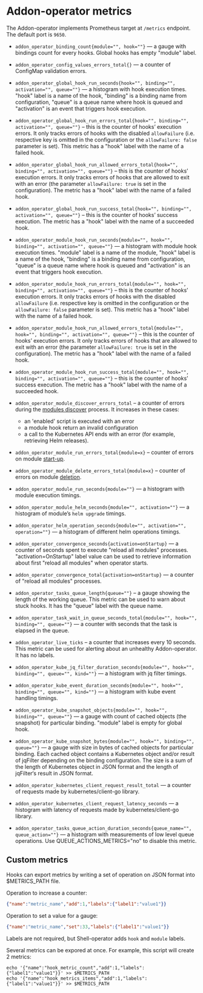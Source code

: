 # Addon-operator metrics

The Addon-operator implements Prometheus target at `/metrics` endpoint. The default port is `9650`.

* `addon_operator_binding_count{module="", hook=""}` — a gauge with bindings count for every hooks. Global hooks has empty "module" label.

* `addon_operator_config_values_errors_total{}` — a counter of ConfigMap validation errors.

* `addon_operator_global_hook_run_seconds{hook="", binding="", activation="", queue=""}` — a histogram with hook execution times. "hook" label is a name of the hook, "binding" is a binding name from configuration, "queue" is a queue name where hook is queued and "activation" is an event that triggers hook execution.
* `addon_operator_global_hook_run_errors_total{hook="", binding="", activation="", queue=""}` – this is the counter of hooks’ execution errors. It only tracks errors of hooks with the disabled `allowFailure` (i.e. respective key is omitted in the configuration or the `allowFailure: false` parameter is set). This metric has a "hook" label with the name of a failed hook.
* `addon_operator_global_hook_run_allowed_errors_total{hook="", binding="", activation="", queue=""}` – this is the counter of hooks’ execution errors. It only tracks errors of hooks that are allowed to exit with an error (the parameter `allowFailure: true` is set in the configuration). The metric has a "hook" label with the name of a failed hook.
* `addon_operator_global_hook_run_success_total{hook="", binding="", activation="", queue=""}` – this is the counter of hooks’ success execution. The metric has a "hook" label with the name of a succeeded hook.

* `addon_operator_module_hook_run_seconds{module="", hook="", binding="", activation="", queue=""}` — a histogram with module hook execution times. "module" label is a name of the module, "hook" label is a name of the hook, "binding" is a binding name from configuration, "queue" is a queue name where hook is queued and "activation" is an event that triggers hook execution.
* `addon_operator_module_hook_run_errors_total{module="", hook="", binding="", activation="", queue=""}` – this is the counter of hooks’ execution errors. It only tracks errors of hooks with the disabled `allowFailure` (i.e. respective key is omitted in the configuration or the `allowFailure: false` parameter is set). This metric has a "hook" label with the name of a failed hook.
* `addon_operator_module_hook_run_allowed_errors_total{module="", hook="", binding="", activation="", queue=""}` – this is the counter of hooks’ execution errors. It only tracks errors of hooks that are allowed to exit with an error (the parameter `allowFailure: true` is set in the configuration). The metric has a "hook" label with the name of a failed hook.
* `addon_operator_module_hook_run_success_total{module="", hook="", binding="", activation="", queue=""}` – this is the counter of hooks’ success execution. The metric has a "hook" label with the name of a succeeded hook.

* `addon_operator_module_discover_errors_total` – a counter of errors during the [modules discover](LIFECYCLE.md#modules-discover) process. It increases in these cases:
  * an 'enabled' script is executed with an error
  * a module hook return an invalid configuration
  * a call to the Kubernetes API ends with an error (for example, retrieving Helm releases).
* `addon_operator_module_run_errors_total{module=x}` – counter of errors on module [start-up](LIFECYCLE.md#modules-lifecycle).
* `addon_operator_module_delete_errors_total{module=x}` – counter of errors on module [deletion](LIFECYCLE.md#modules-lifecycle).
* `addon_operator_module_run_seconds{module=""}` — a histogram with module execution timings.
* `addon_operator_module_helm_seconds{module="", activation=""}` — a histogram of module’s `helm upgrade` timings.
* `addon_operator_helm_operation_seconds{module="", activation="", operation=""}` — a histogram of different helm operations timings.

* `addon_operator_convergence_seconds{activation=onStartup}` — a counter of seconds spent to execute "reload all modules" processes. "activation=OnStartup" label value can be used to retrieve information about first "reload all modules" when operator starts.
* `addon_operator_convergence_total{activation=onStartup}` — a counter of "reload all modules" processes. 

* `addon_operator_tasks_queue_length{queue=""}` – a gauge showing the length of the working queue. This metric can be used to warn about stuck hooks. It has the "queue" label with the queue name.

* `addon_operator_task_wait_in_queue_seconds_total{module="", hook="", binding="", queue=""}` — a counter with seconds that the task is elapsed in the queue.

* `addon_operator_live_ticks` – a counter that increases every 10 seconds. This metric can be used for alerting about an unhealthy Addon-operator. It has no labels.


* `addon_operator_kube_jq_filter_duration_seconds{module="", hook="", binding="", queue="", kind=""}` — a histogram with jq filter timings.

* `addon_operator_kube_event_duration_seconds{module="", hook="", binding="", queue="", kind=""}` — a histogram with kube event handling timings.

* `addon_operator_kube_snapshot_objects{module="", hook="", binding="", queue=""}` — a gauge with count of cached objects (the snapshot) for particular binding. "module" label is empty for global hook.

* `addon_operator_kube_snapshot_bytes{module="", hook="", binding="", queue=""}` — a gauge with size in bytes of cached objects for particular binding. Each cached object contains a Kubernetes object and/or result of jqFilter depending on the binding configuration. The size is a sum of the length of Kubernetes object in JSON format and the length of jqFilter‘s result in JSON format.

* `addon_operator_kubernetes_client_request_result_total` — a counter of requests made by kubernetes/client-go library. 

* `addon_operator_kubernetes_client_request_latency_seconds` — a histogram with latency of requests made by kubernetes/client-go library. 

* `addon_operator_tasks_queue_action_duration_seconds{queue_name="", queue_action=""}` — a histogram with measurements of low level queue operations. Use QUEUE_ACTIONS_METRICS="no" to disable this metric.


## Custom metrics

Hooks can export metrics by writing a set of operation on JSON format into $METRICS_PATH file.

Operation to increase a counter:

```json
{"name":"metric_name","add":1,"labels":{"label1":"value1"}}
```

Operation to set a value for a gauge:

```json
{"name":"metric_name","set":33,"labels":{"label1":"value1"}}
```

Labels are not required, but Shell-operator adds `hook` and `module` labels.

Several metrics can be expored at once. For example, this script will create 2 metrics:

```
echo '{"name":"hook_metric_count","add":1,"labels":{"label1":"value1"}}' >> $METRICS_PATH
echo '{"name":"hook_metrics_items","add":1,"labels":{"label1":"value1"}}' >> $METRICS_PATH
```
